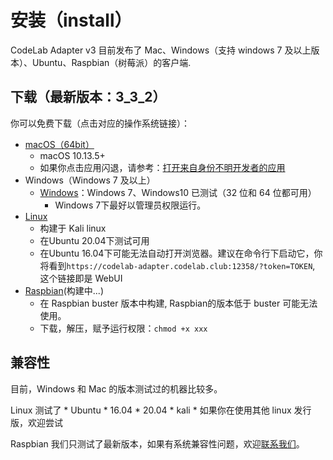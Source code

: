 # 安装（install）

CodeLab Adapter v3 目前发布了 Mac、Windows（支持 windows 7 及以上版本）、Ubuntu、Raspbian（树莓派）的客户端.

## 下载（最新版本：3_3_2）

你可以免费下载（点击对应的操作系统链接）：


*  [macOS（64bit）](https://scratch3-files.just4fun.site/codelab-adapter-mac-3_3_2.zip)
    *  macOS 10.13.5+
    *  如果你点击应用闪退，请参考：[打开来自身份不明开发者的应用](https://support.apple.com/kb/PH25088?locale=zh_CN&viewlocale=zh_CN)
* Windows（Windows 7 及以上）
    * [Windows](https://scratch3-files.just4fun.site/codelab-adapter-win_3_3_2.zip)：Windows 7、Windows10 已测试（32 位和 64 位都可用）
        *  Windows 7下最好以管理员权限运行。
* [Linux](https://scratch3-files.just4fun.site/codelab-adapter-kali_3_3_2.zip)
    *  构建于 Kali linux
    *  在Ubuntu 20.04下测试可用
    *  在Ubuntu 16.04下可能无法自动打开浏览器。建议在命令行下启动它，你将看到`https://codelab-adapter.codelab.club:12358/?token=TOKEN`, 这个链接即是 WebUI
* [Raspbian](https://scratch3-files.just4fun.site/codelab-adapter-rpi-3_3_1.zip)(构建中...)
    * 在 Raspbian buster 版本中构建, Raspbian的版本低于 buster 可能无法使用。
    * 下载，解压，赋予运行权限：`chmod +x xxx`

<!--
## 更新

{!utils/update.md!}
-->

## 兼容性

目前，Windows 和 Mac 的版本测试过的机器比较多。

Linux  测试了 
    *  Ubuntu 
        *  16.04
        *  20.04
    *  kali
    *  如果你在使用其他 linux 发行版，欢迎尝试


Raspbian 我们只测试了最新版本，如果有系统兼容性问题，欢迎[联系我们](/about/contact/)。

<!--
ps: macOS 10.14 下，按钮无法显示文字, 但不影响正常使用 (按钮文字 可以参考下图)

<img src="../../img/adapter-exit-button.png" width=400 />
-->

